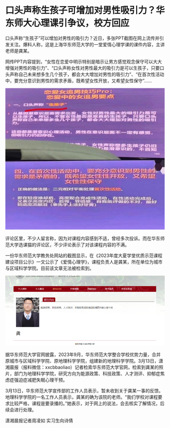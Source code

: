 # 口头声称生孩子可增加对男性吸引力？华东师大心理课引争议，校方回应

口头声称“生孩子”可以增加对男性的吸引力？近日，多张PPT截图在网上流传并引发关注。爆料人称，这是上海华东师范大学的一堂爱情心理学课的课件内容，主讲老师是龚某。

网传PPT内容提到，“女性在恋爱中明示特别是暗示让男方感觉观念保守可以大大增强对男性的吸引力”、“口头声称女性对男性最大的吸引力是可以生孩子，只要口头声称自己未来想多生几个孩子，都会大大增加对男性的吸引力”、“在首次性活动中，要充分意识到男性的需求矛盾，既希望女性开放，又希望女性保守”……

![70fe32c90e561a9a56c2983c2d3f9b62.jpg](https://raw.githubusercontent.com/qqhsx/qqnews_image/main/2024/03/13/口头声称生孩子可增加对男性吸引力？华东师大心理课引争议，校方回应/70fe32c90e561a9a56c2983c2d3f9b62.jpg)

评论区里，不少人留言称，因为对课程内容感到不适，曾经多次投诉。而在华东师范大学选课猫的评论区，不少评论表示了对该课程内容的不满。

一份华东师范大学教务处网站的截图显示，在《2023年度大夏学堂优质示范课程建设项目公示》一文公示了《爱情心理学》，课程负责人是龚某，所在单位为城市与区域科学学院。目前该文章无法被检索到。

![eeb912511a015a28863eee56e12cfea6.jpg](https://raw.githubusercontent.com/qqhsx/qqnews_image/main/2024/03/13/口头声称生孩子可增加对男性吸引力？华东师大心理课引争议，校方回应/eeb912511a015a28863eee56e12cfea6.jpg)

据华东师范大学官网披露，2023年9月，华东师范大学整合学校优势力量，合并原城市与区域科学学院、原地理科学学院，组建新的地理科学学院。3月13日，潇湘晨报（报料微信：xxcbbaoliao）记者检索华东师范大学官网，检索到龚某的照片，部门为地理科学学院，研究方向为能源政策、科技政策、人才测评、抑郁症焦虑症强迫症减肥失眠心理干预。

3月13日，华东师范大学宣传部的工作人员表示，暂未收到关于龚某一事的反馈。地理科学学院的一名工作人员表示，龚某的确为该院的老师。“我们学校对课程要求比较严格，课程是要录播的。”她表示，对于网上的说法，会去核实了解情况，后续会进行处理。

潇湘晨报记者周凌如 实习生向诗倩

